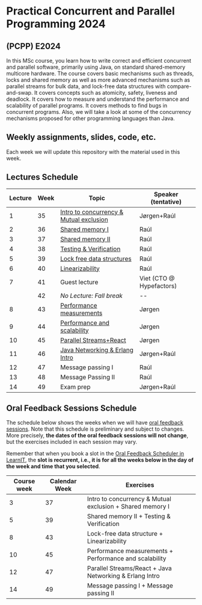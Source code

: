 # Practical Concurrent and Parallel Programming 2024

## (PCPP) E2024

In this MSc course, you learn how to write correct and efficient concurrent and parallel software, primarily using Java, on standard shared-memory multicore hardware. The course covers basic mechanisms such as threads, locks and shared memory as well as more advanced mechanisms such as parallel streams for bulk data, and lock-free data structures with compare-and-swap. It covers concepts such as atomicity, safety, liveness and deadlock. It covers how to measure and understand the performance and scalability of parallel programs. It covers methods to find bugs in concurrent programs. Also, we will take a look at some of the concurrency mechanisms proposed for other programming languages than Java.


## Weekly assignments, slides, code, etc.

Each week we will update this repository with the material used in this week.


## Lectures Schedule

| Lecture | Week | Topic                                              | Speaker (tentative)      |
|---------|------|----------------------------------------------------|--------------------------|
| 1       | 35   | [Intro to concurrency & Mutual exclusion](week01/) | Jørgen+Raúl              |
| 2       | 36   | [Shared memory I](week02/)                         | Raúl                     |
| 3       | 37   | [Shared memory II](week03/)                        | Raúl                     |
| 4       | 38   | [Testing & Verification](week04/)                  | Raúl                     |
| 5       | 39   | [Lock free data structures](week05/)               | Raúl                     |
| 6       | 40   | [Linearizability](week06/)                         | Raúl                     |
| 7       | 41   | Guest lecture                                      | Viet (CTO @ Hypefactors) |
|         | 42   | *No Lecture: Fall break*                           | --                       |
| 8       | 43   | [Performance measurements](week08/)                | Jørgen                   |
| 9       | 44   | [Performance and scalability](week09/)             | Jørgen                   |
| 10      | 45   | [Parallel Streams+React](week10/)                  | Jørgen                   |
| 11      | 46   | [Java Networking & Erlang Intro](week11/)          | Jørgen+Raúl              |
| 12      | 47   | Message passing I                                  | Raúl                     |
| 13      | 48   | Message Passing II                                 | Raúl                     |
| 14      | 49   | Exam prep                                          | Jørgen+Raúl              |


## Oral Feedback Sessions Schedule

The schedule below shows the weeks when we will have [oral feedback sessions](general-info/assignment-submissions-and-oral-feedback.md).
Note that this schedule is preliminary and subject to changes.
More precisely, **the dates of the oral feedback sessions will not change**, but the exercises included in each session may vary.

Remember that when you book a slot in the [Oral Feedback Scheduler in LearnIT](https://learnit.itu.dk/mod/organizer/view.php?id=206699), the **slot is recurrent, i.e., it is for all the weeks below in the day of the week and time that you selected**.

| Course week | Calendar Week | Exercises                                                 |
|-------------|---------------|-----------------------------------------------------------|
| 3           | 37            | Intro to concurrency & Mutual exclusion + Shared memory I |
| 5           | 39            | Shared memory II  + Testing & Verification                |
| 8           | 43            | Lock-free data structure + Linearizability                |
| 10          | 45            | Performance measurements + Performance and scalability    |
| 12          | 47            | Parallel Streams/React + Java Networking & Erlang Intro   |
| 14          | 49            | Message passing I + Message passing II                    |
